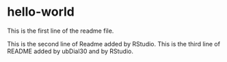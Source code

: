# hello-world

This is the first line of the readme file.

This is the second line of Readme added by RStudio.
This is the third line of README added by ubDial30 and by RStudio.
